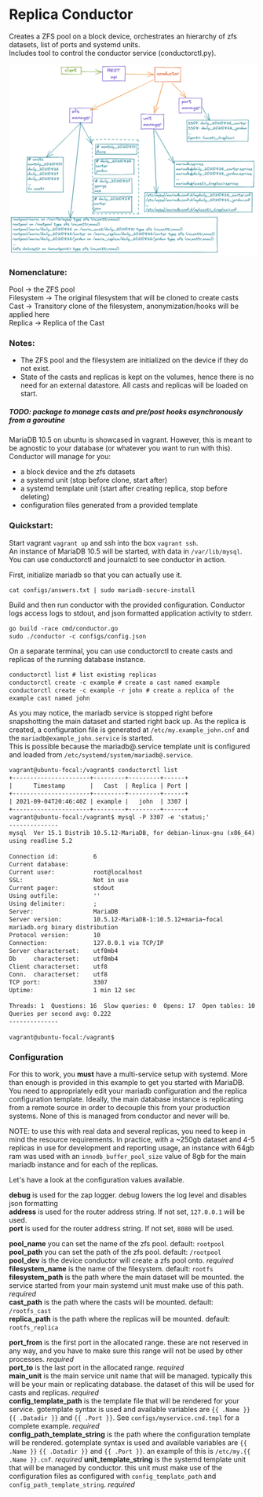 # Replica Conductor
Creates a ZFS pool on a block device, orchestrates an hierarchy of zfs datasets, list of
ports and systemd units.  
Includes tool to control the conductor service (conductorctl.py).

![](diagram.png)

### Nomenclature:
Pool -> the ZFS pool  
Filesystem -> The original filesystem that will be cloned to create casts  
Cast -> Transitory clone of the filesystem, anonymization/hooks will be applied here  
Replica -> Replica of the Cast

### Notes:
* The ZFS pool and the filesystem are initialized on the device if they do not exist.
* State of the casts and replicas is kept on the volumes, hence there is no need for
an external datastore. All casts and replicas will be loaded on start.

##### TODO: package to manage casts and pre/post hooks asynchronously from a goroutine

MariaDB 10.5 on ubuntu is showcased in vagrant. However, this is meant to be agnostic to
your database (or whatever you want to run with this).  
Conductor will manage for you:
- a block device and the zfs datasets
- a systemd unit (stop before clone, start after)
- a systemd template unit (start after creating replica, stop before deleting)
- configuration files generated from a provided template

### Quickstart:
Start vagrant `vagrant up` and ssh into the box `vagrant ssh`.  
An instance of MariaDB 10.5 will be started, with data in `/var/lib/mysql`. You can use
conductorctl and journalctl to see conductor in action.  

First, initialize mariadb so that you can actually use it.
```shell
cat configs/answers.txt | sudo mariadb-secure-install
```

Build and then run conductor with the provided configuration. Conductor logs access logs
to stdout, and json formatted application activity to stderr.
```shell
go build -race cmd/conductor.go
sudo ./conductor -c configs/config.json
```

On a separate terminal, you can use conductorctl to create casts and replicas of the
running database instance.
```shell
conductorctl list # list existing replicas
conductorctl create -c example # create a cast named example
conductorctl create -c example -r john # create a replica of the example cast named john
```
As you may notice, the mariadb service is stopped right before snapshotting the main
dataset and started right back up. As the replica is created, a configuration file is
generated at `/etc/my.example_john.cnf` and the `mariadb@example_john.service` is
started.  
This is possible because the mariadb@.service template unit is configured and loaded
from `/etc/systemd/system/mariadb@.service`.

```shell
vagrant@ubuntu-focal:/vagrant$ conductorctl list
+----------------------+---------+---------+------+
|      Timestamp       |   Cast  | Replica | Port |
+----------------------+---------+---------+------+
| 2021-09-04T20:46:40Z | example |   john  | 3307 |
+----------------------+---------+---------+------+
vagrant@ubuntu-focal:/vagrant$ mysql -P 3307 -e 'status;'
--------------
mysql  Ver 15.1 Distrib 10.5.12-MariaDB, for debian-linux-gnu (x86_64) using readline 5.2

Connection id:          6
Current database:
Current user:           root@localhost
SSL:                    Not in use
Current pager:          stdout
Using outfile:          ''
Using delimiter:        ;
Server:                 MariaDB
Server version:         10.5.12-MariaDB-1:10.5.12+maria~focal mariadb.org binary distribution
Protocol version:       10
Connection:             127.0.0.1 via TCP/IP
Server characterset:    utf8mb4
Db     characterset:    utf8mb4
Client characterset:    utf8
Conn.  characterset:    utf8
TCP port:               3307
Uptime:                 1 min 12 sec

Threads: 1  Questions: 16  Slow queries: 0  Opens: 17  Open tables: 10  Queries per second avg: 0.222
--------------

vagrant@ubuntu-focal:/vagrant$
```

### Configuration

For this to work, you __must__ have a multi-service setup with systemd. More than enough
is provided in this example to get you started with MariaDB. You need to appropriately
edit your mariadb configuration and the replica configuration template. Ideally, the
main database instance is replicating from a remote source in order to decouple this
from your production systems. None of this is managed from conductor and never will be.

NOTE: to use this with real data and several replicas, you need to keep in mind the
resource requirements. In practice, with a ~250gb dataset and 4-5 replicas in use for
development and reporting usage, an instance with 64gb ram was used with an
`innodb_buffer_pool_size` value of 8gb for the main mariadb instance and for each of the
replicas.

Let's have a look at the configuration values available.

__debug__ is used for the zap logger. debug lowers the log level and disables json
formatting  
__address__ is used for the router address string. If not set, `127.0.0.1` will be used.  
__port__ is used for the router address string. If not set, `8080` will be used.

__pool_name__ you can set the name of the zfs pool. default: `rootpool`  
__pool_path__ you can set the path of the zfs pool. default: `/rootpool`  
__pool_dev__ is the device conductor will create a zfs pool onto. *required*  
__filesystem_name__ is the name of the filesystem. default: `rootfs`  
__filesystem_path__ is the path where the main dataset will be mounted. the service
started from your main systemd unit must make use of this path. *required*  
__cast_path__ is the path where the casts will be mounted. default: `/rootfs_cast`  
__replica_path__ is the path where the replicas will be mounted. default:
`rootfs_replica`  

__port_from__ is the first port in the allocated range. these are not reserved in any
way, and you have to make sure this range will not be used by other processes.
*required*  
__port_to__ is the last port in the allocated range. *required*  
__main_unit__ is the main service unit name that will be managed. typically this will be
your main or replicating database. the dataset of this will be used for casts and
replicas. *required*  
__config_template_path__ is the template file that will be rendered for your service.
gotemplate syntax is used and available variables are `{{ .Name }}` `{{ .Datadir }}` and
`{{ .Port }}`. See `configs/myservice.cnd.tmpl` for a complete example. *required*  
__config_path_template_string__ is the path where the configuration template will be
rendered. gotemplate syntax is used and available variables are `{{ .Name }}` `{{ .Datadir }}` and
`{{ .Port }}`. an example of this is `/etc/my.{{ .Name }}.cnf`. *required*
__unit_template_string__ is the systemd template unit that will be managed by conductor.
this unit must make use of the configuration files as configured with
`config_template_path` and `config_path_template_string`. *required*
